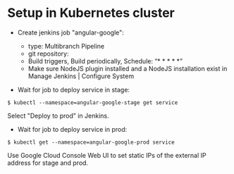# Setup in Kubernetes cluster

- Create jenkins job "angular-google":
    - type: Multibranch Pipeline
    - git repository: <url>
    - Build triggers, Build periodically, Schedule: “* * * * *”
    - Make sure NodeJS plugin installed and a NodeJS installation exist in Manage Jenkins | Configure System

- Wait for job to deploy service in stage:
```
$ kubectl --namespace=angular-google-stage get service
```

Select "Deploy to prod" in Jenkins.

- Wait for job to deploy service in prod:
```
$ kubectl get --namespace=angular-google-prod service
```

Use Google Cloud Console Web UI to set static IPs of the external IP address for stage and prod.
